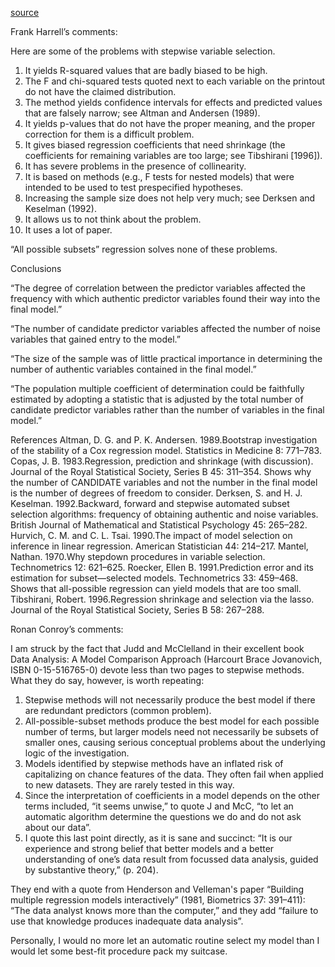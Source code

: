 [source](https://www.stata.com/support/faqs/statistics/stepwise-regression-problems/)

Frank Harrell’s comments:

Here are some of the problems with stepwise variable selection. 
1. It yields R-squared values that are badly biased to be high. 
2. The F and chi-squared tests quoted next to each variable on the printout do not have the claimed distribution. 
3. The method yields confidence intervals for effects and predicted values that are falsely narrow; see Altman and Andersen (1989).
4. It yields p-values that do not have the proper meaning, and the proper correction for them is a difficult problem. 
5. It gives biased regression coefficients that need shrinkage (the coefficients for remaining variables are too large; see Tibshirani [1996]). 
6. It has severe problems in the presence of collinearity. 
7. It is based on methods (e.g., F tests for nested models) that were intended to be used to test prespecified hypotheses. 
8. Increasing the sample size does not help very much; see Derksen and Keselman (1992). 
9. It allows us to not think about the problem. 
10. It uses a lot of paper. 

“All possible subsets” regression solves none of these problems. 

Conclusions


“The degree of correlation between the predictor variables affected the frequency with which authentic predictor variables found their way into the final model.” 

“The number of candidate predictor variables affected the number of noise variables that gained entry to the model.” 

“The size of the sample was of little practical importance in determining the number of authentic variables contained in the final model.” 

“The population multiple coefficient of determination could be faithfully estimated by adopting a statistic that is adjusted by the total number of candidate predictor variables rather than the number of variables in the final model.” 

References
Altman, D. G. and P. K. Andersen. 1989.Bootstrap investigation of the stability of a Cox regression model. Statistics in Medicine 8: 771–783. Copas, J. B. 1983.Regression, prediction and shrinkage (with discussion). Journal of the Royal Statistical Society, Series B 45: 311–354. Shows why the number of CANDIDATE variables and not the number in the final model is the number of degrees of freedom to consider. Derksen, S. and H. J. Keselman. 1992.Backward, forward and stepwise automated subset selection algorithms: frequency of obtaining authentic and noise variables. British Journal of Mathematical and Statistical Psychology 45: 265–282. Hurvich, C. M. and C. L. Tsai. 1990.The impact of model selection on inference in linear regression. American Statistician 44: 214–217. Mantel, Nathan. 1970.Why stepdown procedures in variable selection. Technometrics 12: 621–625. Roecker, Ellen B. 1991.Prediction error and its estimation for subset—selected models. Technometrics 33: 459–468. Shows that all-possible regression can yield models that are too small. Tibshirani, Robert. 1996.Regression shrinkage and selection via the lasso. Journal of the Royal Statistical Society, Series B 58: 267–288. 

Ronan Conroy’s comments:

I am struck by the fact that Judd and McClelland in their excellent book Data Analysis: A Model Comparison Approach (Harcourt Brace Jovanovich, ISBN 0-15-516765-0) devote less than two pages to stepwise methods. What they do say, however, is worth repeating: 
1. Stepwise methods will not necessarily produce the best model if there are redundant predictors (common problem).
2. All-possible-subset methods produce the best model for each possible number of terms, but larger models need not necessarily be subsets of smaller ones, causing serious conceptual problems about the underlying logic of the investigation.
3. Models identified by stepwise methods have an inflated risk of capitalizing on chance features of the data. They often fail when applied to new datasets. They are rarely tested in this way.
4. Since the interpretation of coefficients in a model depends on the other terms included, “it seems unwise,” to quote J and McC, “to let an automatic algorithm determine the questions we do and do not ask about our data”.
5. I quote this last point directly, as it is sane and succinct: 
“It is our experience and strong belief that better models and a better understanding of one’s data result from focussed data analysis, guided by substantive theory,” (p. 204).

They end with a quote from Henderson and Velleman's paper “Building multiple regression models interactively” (1981, Biometrics 37: 391–411): “The data analyst knows more than the computer,” and they add “failure to use that knowledge produces inadequate data analysis”. 

Personally, I would no more let an automatic routine select my model than I would let some best-fit procedure pack my suitcase. 
